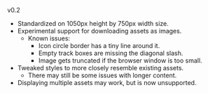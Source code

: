 
v0.2
* Standardized on 1050px height by 750px width size.
* Experimental support for downloading assets as images.
    * Known issues: 
        * Icon circle border has a tiny line around it.
        * Empty track boxes are missing the diagonal slash.
        * Image gets truncated if the browser window is too small.
* Tweaked styles to more closely resemble existing assets.
    * There may still be some issues with longer content.
* Displaying multiple assets may work, but is now unsupported.
